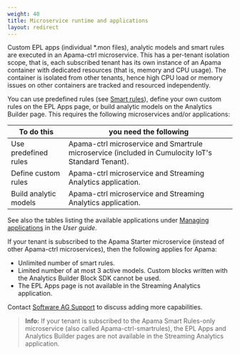 ```yaml
---
weight: 40
title: Microservice runtime and applications
layout: redirect
---
```

Custom EPL apps (individual \*.mon files), analytic models and smart rules are executed in an Apama-ctrl microservice. This has a per-tenant isolation scope, that is, each subscribed tenant has its own instance of an Apama container with dedicated resources (that is, memory and CPU usage). The container is isolated from other tenants, hence high CPU load or memory issues on other containers are tracked and resourced independently.

You can use predefined rules (see [Smart rules](/users-guide/cockpit/#smart-rules)), define your own custom rules on the EPL Apps page, or build analytic models on the Analytics Builder page. This requires the following microservices and/or applications:

| To do this                  | you need the following                                       |
| --------------------------- | ------------------------------------------------------------ |
| Use predefined rules        | Apama-ctrl microservice and Smartrule microservice (included in Cumulocity IoT's Standard Tenant). |
| Define custom rules         | Apama-ctrl microservice and Streaming Analytics application. |
| Build analytic models       | Apama-ctrl microservice and Streaming Analytics application. |

See also the tables listing the available applications under [Managing applications](/users-guide/administration/#managing-applications) in the *User guide*.

If your tenant is subscribed to the Apama Starter microservice (instead of other Apama-ctrl microservices), then the following applies for Apama:

- Unlimited number of smart rules.
- Limited number of at most 3 active models. Custom blocks written with the Analytics Builder Block SDK cannot be used. 
- The EPL Apps page is not available in the Streaming Analytics application.

Contact [Software AG Support](/about-doc/contacting-support) to discuss adding more capabilities.

> **Info:** If your tenant is subscribed to the Apama Smart Rules-only microservice (also called Apama-ctrl-smartrules), the EPL Apps and Analytics Builder pages are not available in the Streaming Analytics application.